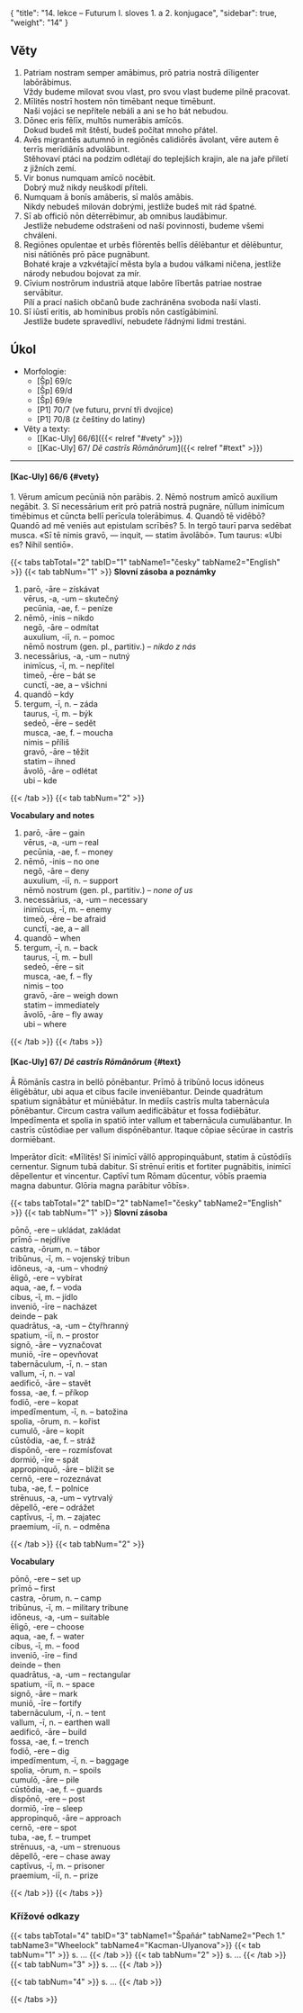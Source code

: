 {
    "title": "14. lekce – Futurum I. sloves 1. a 2. konjugace",
    "sidebar": true,
    "weight": "14"
}

## Věty

1. Patriam nostram semper amābimus, prō patria nostrā dīligenter labōrābimus.  
   Vždy budeme milovat svou vlast, pro svou vlast budeme pilně pracovat. 
2. Mīlitēs nostrī hostem nōn timēbant neque timēbunt.  
   Naši vojáci se nepřítele nebáli a ani se ho bát nebudou. 
3. Dōnec eris fēlīx, multōs numerābis amīcōs.  
   Dokud budeš mít štěstí, budeš počítat mnoho přátel. 
4. Avēs migrantēs autumnō in regiōnēs calidiōrēs āvolant, vēre autem ē terrīs merīdiānīs advolābunt.  
   Stěhovaví ptáci na podzim odlétají do teplejších krajin, ale na jaře přiletí z jižních zemí.   
5. Vir bonus numquam amīcō nocēbit.  
   Dobrý muž nikdy neuškodí příteli. 
6. Numquam ā bonīs amāberis, sī malōs amābis.  
   Nikdy nebudeš milován dobrými, jestliže budeš mít rád špatné. 
7. Sī ab officiō nōn dēterrēbimur, ab omnibus laudābimur.   
   Jestliže nebudeme odstrašeni od naší povinnosti, budeme všemi chváleni. 
8. Regiōnes opulentae et urbēs flōrentēs bellīs dēlēbantur et dēlēbuntur, nisi nātiōnēs prō pāce pugnābunt.   
   Bohaté kraje a vzkvétající města byla a budou válkami ničena, jestliže národy nebudou bojovat za mír. 
9. Cīvium nostrōrum industriā atque labōre lībertās patriae nostrae servābitur.  
   Pílí a prací našich občanů bude zachráněna svoboda naší vlasti. 
10. Sī iūstī eritis, ab hominibus probīs nōn castīgābiminī.  
    Jestliže budete spravedliví, nebudete řádnými lidmi trestáni. 



## Úkol

- Morfologie:
  - [Šp] 69/c
  - [Šp] 69/d
  - [Šp] 69/e
  - [P1] 70/7 (ve futuru, první tři dvojice)
  - [P1] 70/8 (z češtiny do latiny)
- Věty a texty:
  - [[Kac-Uly] 66/6]({{< relref "#vety" >}})
  - [[Kac-Uly] 67/ *Dē castrīs Rōmānōrum*]({{< relref "#text" >}})



---



#### [Kac-Uly] 66/6 {#vety} 

1\. Vērum amīcum pecūniā nōn parābis. 2. Nēmō nostrum amīcō auxilium negābit. 3. Sī necessārium erit prō patriā nostrā pugnāre, nūllum inimīcum timēbimus et cūncta bellī perīcula tolerābimus. 4. Quandō tē vidēbō? Quandō ad mē veniēs aut epistulam scrībēs? 5. In tergō taurī parva sedēbat musca. «Sī tē nimis gravō, — inquit, — statim āvolābō». Tum taurus: «Ubi es? Nihil sentiō».

{{< tabs tabTotal="2" tabID="1" tabName1="česky" tabName2="English" >}}
{{< tab tabNum="1" >}}
**Slovní zásoba a poznámky**

1. parō, -āre – získávat     
   vērus, -a, -um – skutečný     
   pecūnia, -ae, f. – peníze 
2. nēmō, -inis – nikdo    
   negō, -āre – odmítat    
   auxulium, -iī, n. – pomoc   
   nēmō nostrum (gen. pl., partitiv.) – *nikdo z nás*  
3. necessārius, -a, -um – nutný     
   inimīcus, -ī, m. – nepřítel    
   timeō, -ēre – bát se    
   cunctī, -ae, a – všichni 
4. quandō – kdy 
5. tergum, -ī, n. – záda    
   taurus, -ī, m. – býk    
   sedeō, -ēre – sedět    
   musca, -ae, f. – moucha    
   nimis – příliš   
   gravō, -āre – těžit     
   statim – ihned   
   āvolō, -āre – odlétat    
   ubi – kde 

{{< /tab >}}
{{< tab tabNum="2" >}}

**Vocabulary and notes** 

1. parō, -āre – gain    
   vērus, -a, -um – real   
   pecūnia, -ae, f. – money
2. nēmō, -inis – no one   
   negō, -āre – deny   
   auxulium, -iī, n. – support  
   nēmō nostrum (gen. pl., partitiv.) – *none of us* 
3. necessārius, -a, -um – necessary    
   inimīcus, -ī, m. – enemy    
   timeō, -ēre – be afraid   
   cunctī, -ae, a – all 
4. quandō – when
5. tergum, -ī, n. – back   
   taurus, -ī, m. – bull    
   sedeō, -ēre – sit    
   musca, -ae, f. – fly   
   nimis – too   
   gravō, -āre – weigh down    
   statim – immediately   
   āvolō, -āre – fly away   
   ubi – where

{{< /tab >}}
{{< /tabs >}}

#### [Kac-Uly] 67/ *Dē castrīs Rōmānōrum* {#text}

Ā Rōmānīs castra in bellō pōnēbantur. Prīmō ā tribūnō locus idōneus ēligēbātur, ubi aqua et cibus facile inveniēbantur. Deinde quadrātum spatium signābātur et mūniēbātur. In mediīs castrīs multa tabernācula pōnēbantur. Circum castra vallum aedificābātur et fossa fodiēbātur. Impedīmenta et spolia in spatiō inter vallum et tabernācula cumulābantur. In castrīs cūstōdiae per vallum dispōnēbantur. Itaque cōpiae sēcūrae in castrīs dormiēbant. 

Imperātor dīcit: «Mīlitēs! Sī inimīcī vāllō appropinquābunt, statim ā cūstōdiīs cernentur. Signum tubā dabitur. Sī strēnuī eritis et fortiter pugnābitis, inimīcī dēpellentur et vincentur. Captīvī tum Rōmam dūcentur, vōbīs praemia magna dabuntur. Glōria magna parābitur vōbīs».

{{< tabs tabTotal="2" tabID="2" tabName1="česky" tabName2="English" >}}
{{< tab tabNum="1" >}}
**Slovní zásoba**

pōnō, -ere – ukládat, zakládat   
prīmō – nejdříve    
castra, -ōrum, n. – tábor   
tribūnus, -ī, m. – vojenský tribun   
idōneus, -a, -um – vhodný    
ēligō, -ere – vybírat     
aqua, -ae, f. – voda  
cibus, -ī, m. – jídlo    
inveniō, -īre – nacházet    
deinde – pak     
quadrātus, -a, -um – čtyřhranný    
spatium, -iī, n. – prostor     
signō, -āre – vyznačovat    
muniō, -īre – opevňovat     
tabernāculum, -ī, n. – stan     
vallum, -ī, n. – val    
aedificō, -āre – stavět     
fossa, -ae, f. – příkop    
fodiō, -ere – kopat    
impedīmentum, -ī, n. – batožina     
spolia, -ōrum, n. – kořist     
cumulō, -āre – kopit   
cūstōdia, -ae, f. – stráž    
dispōnō, -ere – rozmísťovat    
dormiō, -īre – spát     
appropinquō, -āre – blížit se     
cernō, -ere – rozeznávat   
tuba, -ae, f. – polnice   
strēnuus, -a, -um – vytrvalý     
dēpellō, -ere – odrážet   
captīvus, -ī, m. – zajatec     
praemium, -iī, n. – odměna 

{{< /tab >}}
{{< tab tabNum="2" >}}

**Vocabulary** 

pōnō, -ere – set up   
prīmō – first   
castra, -ōrum, n. – camp   
tribūnus, -ī, m. – military tribune    
idōneus, -a, -um – suitable   
ēligō, -ere – choose    
aqua, -ae, f. – water   
cibus, -ī, m. – food   
inveniō, -īre – find    
deinde – then    
quadrātus, -a, -um – rectangular    
spatium, -iī, n. – space    
signō, -āre – mark   
muniō, -īre – fortify    
tabernāculum, -ī, n. – tent    
vallum, -ī, n. – earthen wall    
aedificō, -āre – build    
fossa, -ae, f. – trench    
fodiō, -ere – dig    
impedīmentum, -ī, n. – baggage    
spolia, -ōrum, n. – spoils    
cumulō, -āre – pile    
cūstōdia, -ae, f. – guards   
dispōnō, -ere – post   
dormiō, -īre – sleep    
appropinquō, -āre – approach    
cernō, -ere – spot    
tuba, -ae, f. – trumpet    
strēnuus, -a, -um – strenuous    
dēpellō, -ere – chase away    
captīvus, -ī, m. – prisoner    
praemium, -iī, n. – prize

{{< /tab >}}
{{< /tabs >}}



### Křížové odkazy  

{{< tabs tabTotal="4" tabID="3" tabName1="Špaňár" tabName2="Pech 1." tabName3="Wheelock" tabName4="Kacman-Ulyanova">}}
{{< tab tabNum="1" >}}
s. ...
{{< /tab >}}
{{< tab tabNum="2" >}}
s. ...
{{< /tab >}}
{{< tab tabNum="3" >}}
s. ...
{{< /tab >}}

{{< tab tabNum="4" >}}
s. ...
{{< /tab >}}

{{< /tabs >}}





